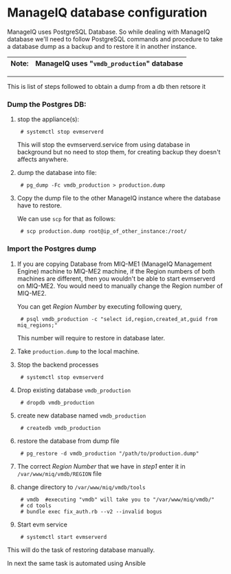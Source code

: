 # ManageIQ database configuration

ManageIQ uses PostgreSQL Database. So while dealing with ManageIQ database we'll need to follow PostgreSQL commands and procedure to take a database dump as a backup and to restore it in another instance.


|Note:|ManageIQ uses "`vmdb_production`" database |
|----|:----|

---
This is list of steps followed to obtain a dump from a db then retsore it

### Dump the Postgres DB:

1. stop the appliance(s):
    
        # systemctl stop evmserverd
 
    This will stop the evmserverd.service from using database in background but no need to stop them, for creating backup they doesn't affects anywhere.

2. dump the database into file:

    
        # pg_dump -Fc vmdb_production > production.dump

3. Copy the dump file to the other ManageIQ instance where the database have to restore.

    We can use `scp` for that as follows:
        
        # scp production.dump root@ip_of_other_instance:/root/

### Import the Postgres dump

1. If you are copying Database from MIQ-ME1 (ManageIQ Management Engine) machine        to MIQ-ME2 machine, if the Region numbers of both machines are different, then you wouldn't be able to start evmserverd on MIQ-ME2.
You would need to manually change the Region number of MIQ-ME2.

    You can get  _Region Number_ by executing following query,

        # psql vmdb_production -c "select id,region,created_at,guid from miq_regions;"

   This number will require to restore in database later.

2. Take `production.dump` to the local machine.

3. Stop the backend processes

        # systemctl stop evmserverd
4. Drop existing database `vmdb_production` 

        # dropdb vmdb_production

5. create new database named `vmdb_production`

        # createdb vmdb_production

6. restore the database from dump file

        # pg_restore -d vmdb_production "/path/to/production.dump"

7. The correct _Region Number_  that we have in _step1_ enter it in ```/var/www/miq/vmdb/REGION``` file 

8. change directory to `/var/www/miq/vmdb/tools` 

        # vmdb  #executing "vmdb" will take you to "/var/www/miq/vmdb/"
        # cd tools
        # bundle exec fix_auth.rb --v2 --invalid bogus
9. Start evm service

        # systemctl start evmserverd


This will do the task of restoring database manually.

In next the same task is automated using Ansible

